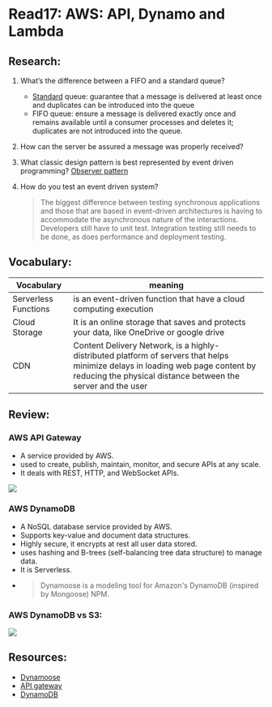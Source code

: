 # Read17: AWS: API, Dynamo and Lambda

## Research:
1. What’s the difference between a FIFO and a standard queue?
   - [Standard](https://jayendrapatil.com/aws-sqs-standard-vs-fifo-queue/) queue: guarantee that a message is delivered at least once and duplicates can be introduced into the queue
   - FIFO queue: ensure a message is delivered exactly once and remains available until a consumer processes and deletes it; duplicates are not introduced into the queue.
  
2. How can the server be assured a message was properly received?
3. What classic design pattern is best represented by event driven programming?
   [Observer pattern](https://en.wikipedia.org/wiki/Observer_pattern)

4. How do you test an event driven system?
    > The biggest difference between testing synchronous applications and those that are based in event-driven architectures is having to accommodate the asynchronous nature of the interactions. Developers still have to unit test. Integration testing still needs to be done, as does performance and deployment testing.


## Vocabulary:

|  Vocabulary | meaning                          |
|---------|----------------------------------|
| Serverless Functions | is an event-driven function that have a cloud computing execution |
| Cloud Storage | It is an online storage that saves and protects your data, like OneDrive or google drive |
| CDN | Content Delivery Network, is a highly-distributed platform of servers that helps minimize delays in loading web page content by reducing the physical distance between the server and the user |






## Review:
### AWS API Gateway
* A service provided by AWS.
* used to create, publish, maintain, monitor, and secure APIs at any scale.
* It deals with REST, HTTP, and WebSocket APIs.

![](https://d2908q01vomqb2.cloudfront.net/1b6453892473a467d07372d45eb05abc2031647a/2018/06/13/edge-optimized-1024x513.png)


### AWS DynamoDB
* A NoSQL database service provided by AWS.
* Supports key-value and document data structures.
* Highly secure, it encrypts at rest all user data stored.
* uses hashing and B-trees (self-balancing tree data structure) to manage data.
* It is Serverless.
* > Dynamoose is a modeling tool for Amazon's DynamoDB (inspired by Mongoose) NPM.

### AWS DynamoDB vs S3:

![](https://qph.fs.quoracdn.net/main-qimg-c9730a6b44f977087686b5a7cb02fbaa)



## Resources:
- [Dynamoose](https://snyk.io/advisor/npm-package/dynamoose)
- [API gateway](https://www.serverless.com/amazon-api-gateway)
- [DynamoDB](https://www.dynamodbguide.com/what-is-dynamo-db/)


